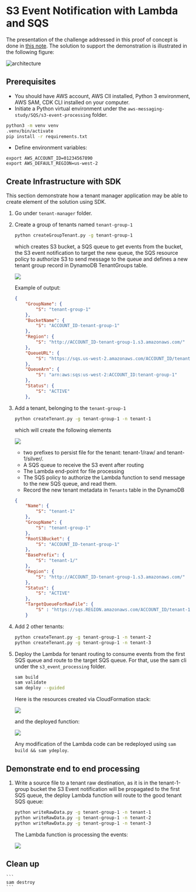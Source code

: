 # S3 Event Notification with Lambda and SQS

The presentation of the challenge addressed in this proof of concept is done in [this note](https://jbcodeforce.github.io/aws-messaging-study/labs/sqs/s3-tenants-async-processing/). The solution to support the demonstration is illustrated in the following figure:

![architecture](https://github.com/jbcodeforce/aws-messaging-study/blob/main/docs/labs/sqs/diagrams/demo-1-e2e.drawio.png)

## Prerequisites

* You should have AWS account, AWS ClI installed, Python 3 environment, AWS SAM, CDK CLI installed on your computer.
* Initiate a Python virtual environment under the `aws-messaging-study/SQS/s3-event-processing` folder.

```sh
python3 -m venv venv
.venv/bin/activate
pip install -r requirements.txt
```

* Define environment variables: 

```
export AWS_ACCOUNT_ID=01234567890
export AWS_DEFAULT_REGION=us-west-2
```

## Create Infrastructure with SDK

This section demonstrate how a tenant manager application may be able to create element of the solution using SDK.

1. Go under `tenant-manager` folder.
1. Create a group of tenants named `tenant-group-1`

    ```sh
    python createGroupTenant.py -g tenant-group-1
    ```

    which creates S3 bucket, a SQS queue to get events from the bucket, the S3 event notification to target the new queue, the SQS resource policy to authorize S3 to send message to the queue and defines a new tenant group record in DynamoDB TenantGroups table.

    ![](https://github.com/jbcodeforce/aws-messaging-study/blob/main/docs/labs/sqs/diagrams/tenant-group.drawio.png)

    Example of output:

    ```json
    {
        "GroupName": {
            "S": "tenant-group-1"
        },
        "BucketName": {
            "S": "ACCOUNT_ID-tenant-group-1"
        },
        "Region": {
            "S": "http://ACCOUNT_ID-tenant-group-1.s3.amazonaws.com/"
        },
        "QueueURL": {
            "S": "https://sqs.us-west-2.amazonaws.com/ACCOUNT_ID/tenant-group-1"
        },
        "QueueArn": {
            "S": "arn:aws:sqs:us-west-2:ACCOUNT_ID:tenant-group-1"
        },
        "Status": {
            "S": "ACTIVE"
        },
    ```

1. Add a tenant, belonging to the `tenant-group-1`

    ```sh
    python createTenant.py -g tenant-group-1 -n tenant-1
    ```

    which will create the following elements
    
    ![](https://github.com/jbcodeforce/aws-messaging-study/blob/main/docs/labs/sqs/diagrams/tenant-elements.drawio.png)

    * two prefixes to persist file for the tenant: tenant-1/raw/ and tenant-1/silver/.
    * A SQS queue to receive the S3 event after routing
    * The Lambda end-point for file processing
    * The SQS policy to authorize the Lambda function to send message to the new SQS queue, and read them.
    * Record the new tenant metadata in `Tenants` table in the DynamoDB

    ```json
    {
        "Name": {
            "S": "tenant-1"
        },
        "GroupName": {
            "S": "tenant-group-1"
        },
        "RootS3Bucket": {
            "S": "ACCOUNT_ID-tenant-group-1"
        },
        "BasePrefix": {
            "S": "tenant-1/"
        },
        "Region": {
            "S": "http://ACCOUNT_ID-tenant-group-1.s3.amazonaws.com/"
        },
        "Status": {
            "S": "ACTIVE"
        },
        "TargetQueueForRawFile": {
            "S" : "https://sqs.REGION.amazonaws.com/ACCOUNT_ID/tenant-1-raw"
        }

    ```
1. Add 2 other tenants:

    ```sh
    python createTenant.py -g tenant-group-1 -n tenant-2
    python createTenant.py -g tenant-group-1 -n tenant-3
    ```

1. Deploy the Lambda for tenant routing to consume events from the first SQS queue and route to the target SQS queue. For that, use the sam cli under the `s3_event_processing` folder.

    ```sh
    sam build
    sam validate
    sam deploy --guided
    ```

    Here is the resources created via CloudFormation stack:

    ![](https://github.com/jbcodeforce/aws-messaging-study/blob/main/docs/labs/sqs/images/cf-lambdap-dep.png)

    and the deployed function:

    ![](https://github.com/jbcodeforce/aws-messaging-study/blob/main/docs/labs/sqs/images/1-lambda-evt-p.png)

    Any modification of the Lambda code can be redeployed using `sam build && sam ydeploy`.

## Demonstrate end to end processing

1. Write a source file to a tenant raw destination, as it is in the tenant-1-group bucket the S3 Event notification will be propagated to the first SQS queue, the deploy Lambda function will route to the good tenant SQS queue:

    ```sh
    python writeRawData.py -g tenant-group-1 -n tenant-1
    python writeRawData.py -g tenant-group-1 -n tenant-2
    python writeRawData.py -g tenant-group-1 -n tenant-3
    ```

    The Lambda function is processing the events:

    ![](https://github.com/jbcodeforce/aws-messaging-study/blob/main/docs/labs/sqs/images/lambda-monitoring.png)


## Clean up

    ```
    sam destroy
    ```
